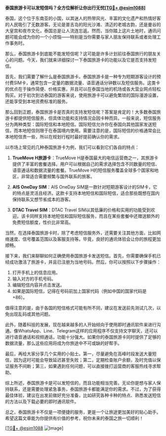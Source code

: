 **泰国旅游卡可以发短信吗？全方位解析让你出行无忧[[TG💪+ @esim1088](https://t.me/s/esim1088)]**

泰国，这个位于东南亚的小国，以其迷人的热带风光、丰富的文化遗产和热情好客的人民吸引了无数游客。无论是普吉岛的阳光沙滩、清迈的老城古韵，还是曼谷的大皇宫和夜市文化，泰国总是让人流连忘返。然而，当你踏上这片土地时，通讯问题可能会成为你的一个小烦恼——特别是当你需要与家人朋友保持联系或者处理工作事务时。

那么，泰国旅游卡到底能不能发短信呢？这可能是许多计划前往泰国旅行的朋友关心的问题。今天，我们就来详细探讨一下泰国旅游卡的功能以及它是否支持发短信。

首先，我们需要了解什么是泰国旅游卡。泰国旅游卡是一种专为短期游客设计的预付费SIM卡，通常包含一定量的数据流量、语音通话分钟数以及短信服务。这类卡的优点在于操作简便、价格实惠，并且可以在泰国当地的机场或各大营业网点轻松购买。对于初次到访泰国的游客来说，使用旅游卡可以避免繁琐的国际漫游设置，还能享受到本地资费标准的服务。

那么回到正题，泰国旅游卡是否真的支持发短信呢？答案是肯定的！大多数泰国旅游卡都提供短信服务，但具体功能和支持情况会因卡种而异。一般来说，短信服务分为两种类型：国际短信和本地短信。国际短信允许你在泰国向其他国家发送短信，而本地短信则限于在泰国境内使用。需要注意的是，国际短信的价格通常会比本地短信贵一些，所以在规划行程时最好提前确认你的需求。

以市场上常见的几种泰国旅游卡为例，我们可以看到它们各自的特点：

1. **TrueMove H旅游卡**：TrueMove H是泰国最大的电信运营商之一，其旅游卡提供了丰富的套餐选择。用户可以根据自己的需求选择包含不同数量的短信、语音通话和数据流量的套餐。TrueMove H的短信服务覆盖全球多个国家和地区，非常适合需要频繁与国外联系的旅客。

2. **AIS OneDay SIM**：AIS OneDay SIM是一款针对短期游客设计的SIM卡，它的特点是灵活且经济。这款卡支持本地短信和国际短信，适合那些既想在国内保持联系又想节省成本的游客。

3. **DTAC Travel SIM**：DTAC Travel SIM以其低廉的价格和实用的功能受到欢迎。该卡同样支持本地短信和国际短信服务，而且在某些套餐中还赠送额外的免费短信额度，性价比非常高。

当然，在选择泰国旅游卡时，除了考虑短信服务外，还需要关注其他方面，比如网络速度、信号覆盖范围以及客服支持等。毕竟，良好的通讯体验会让你的旅程更加顺畅。

接下来，我们来聊聊如何正确使用泰国旅游卡发送短信。首先，你需要确保手机已经成功激活了旅游卡，并且已注册为当地号码。然后，你可以按照以下步骤操作：

1. 打开手机上的信息应用。
2. 输入对方的手机号码。
3. 编辑短信内容并点击发送。
4. 如果是国际短信，记得在号码前加上国家代码（例如中国的国家代码是+86）。

值得注意的是，由于各国的短信格式可能有所不同，建议在发送前先测试几次，以免出现乱码或其他问题。

此外，随着科技的发展，现在越来越多的人开始倾向于使用即时通讯软件来进行沟通。像WhatsApp、Line、Telegram这样的应用程序不仅支持文字聊天，还可以进行语音通话和视频通话，功能十分强大。如果你的泰国旅游卡同时提供了足够的数据流量，那么这些应用将成为你旅途中不可或缺的好帮手。

最后，再给大家分享几个实用的小贴士。第一，尽量避免在高峰时段发送大量短信，因为这时可能会导致延迟甚至失败；第二，定期检查账户余额，及时充值以保证服务不间断；第三，如果遇到任何问题，可以直接拨打运营商的客服热线寻求帮助。

综上所述，泰国旅游卡是可以发短信的，而且功能相当完善。无论你是想与家人保持联系，还是需要处理紧急事务，泰国旅游卡都能满足你的需求。不过，为了获得最佳体验，建议在出发前做好充分准备，比如研究各种卡种的特点、熟悉发送短信的方法以及下载必要的即时通讯软件。

总之，泰国旅游卡不仅是一项便捷的服务，更是一个让旅途更加美好的贴心助手。希望这篇文章能为你提供有价值的参考，祝你未来的泰国之旅一切顺利！

[[TG💪+ @esim1088](https://t.me/s/esim1088) ![Image](https://i.postimg.cc/4NQfJmqS/Snipaste-2025-05-13-00-14-12.png)]